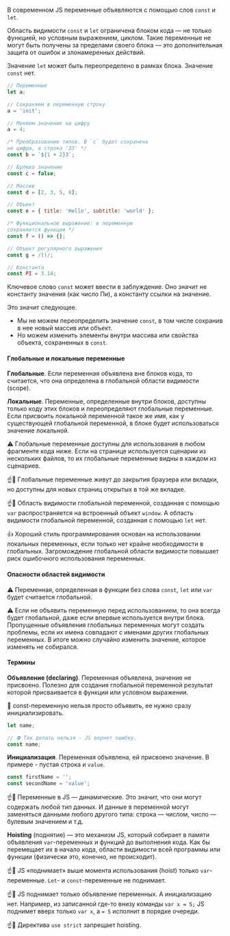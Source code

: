 В современном JS переменные объявляются с помощью слов `const` и `let`.

Область видимости `const` и `let` ограничена блоком кода — не только функцией, но условным выражением, циклом. Такие переменные не могут быть получены за пределами своего блока — это дополнительная защита от ошибок и злонамеренных действий.

Значение `let` может быть переопределено в рамках блока. Значение `const` нет.

```js
// Переменные
let a;

// Сохраняем в переменную строку
a = 'init';

// Меняем значение на цифру
a = 4;

/* Преобразование типов. В `с` будет сохранена
не цифра, а строка '33' */
const b = `${1 + 2}3`;

// Булево значение
const c = false;

// Массив
const d = [2, 3, 5, 8];

// Объект
const e = { title: 'Hello', subtitle: 'world' };

/* Функциональное выражение: в переменную
сохраняется функция */
const f = () => {};

// Объект регулярного выражения
const g = /()/;

// Константа
const PI = 3.14;
```

Ключевое слово `const` может ввести в заблуждение. Оно значит не константу значения (как число Пи), а константу ссылки на значение.

Это значит следующее.

- Мы не можем переопределить значение `const`, в том числе сохранив в нее новый массив или объект.
- Но можем изменить элементы внутри массива или свойства объекта, сохраненных в `const`.

#### Глобальные и локальные переменные

**Глобальные**. Если переменная объявлена вне блоков кода, то считается, что она определена в глобальной области видимости (scope).

**Локальные**. Переменные, определенные внутри блоков, доступны только коду этих блоков и переопределяют глобальные переменные. Если присвоить локальной переменной такое же имя, как у существующей глобальной переменной, в блоке будет использоваться значение локальной.

⚠️ Глобальные переменные доступны для использования в любом фрагменте кода ниже. Если на странице используется сценарии из нескольких файлов, то их глобальные переменные видны в каждом из сценариев.

☝️🧐 Глобальные переменные живут до закрытия браузера или вкладки, но доступны для новых страниц открытых в той же вкладке.

☝️🧐  Область видимости глобальной переменной, созданная с помощью `var` распространяется на встроенный объект `window`. А область видимости глобальной переменной, созданная с помощью `let` нет.

👍 Хороший стиль программирования основан на использовании локальных переменных, если только нет крайне необходимости в глобальных. Загромождение глобальной области видимости повышает риск ошибочного использования переменных.

#### Опасности областей видимости

⚠️ Переменная, определенная в функции без слова `const`, `let` или `var` будет считается глобальной.

⚠️ Если не объявить переменную перед использованием, то она всегда будет глобальной, даже если впервые используется внутри блока. Пропущенные объявления глобальных переменных могут создать проблемы, если их имена совпадают с именами других глобальных переменных. В итоге можно случайно изменить значение, которое изменять не собирался.

#### Термины

**Объявление (declaring)**. Переменная объявлена, значение не присвоено. Полезно для создания глобальной переменной результат которой присваивается в функции или условном выражении.

🚫 const-переменную нельзя просто объявить, ее нужно сразу инициализировать.

```js
let name;

// ⛔️ Так делать нельзя - JS вернет ошибку.
const name;
```

**Инициализация**. Переменная объявлена, ей присвоено значение. В примере - пустая строка и `value`.

```js
const firstName = '';
const secondName = 'value';
```

☝️🧐  Переменные в JS — динамические. Это значит, что они могут содержать любой тип данных. И данные в переменной могут заменяться данными любого другого типа: строка — числом, число — булевым значением и т.д.

**Hoisting** (поднятие) — это механизм JS, который собирает в памяти объявления `var`-переменных и функций до выполнения кода. Как бы перемещает их в начало кода, области видимости всей программы или функции (физически это, конечно, не происходит).

☝️🧐 JS «поднимает» выше момента использования (hoist) только `var`-переменные. `Let`- и `const`-переменные не поднимает.

☝️🧐 JS поднимает только объявление переменных. А инициализацию нет. Например, из записанной где-то внизу команды `var x = 5;` JS поднимет вверх только `var x`, а `= 5` исполнит в порядке очереди.

☝️🧐 Директива `use strict` запрещает hoisting.
